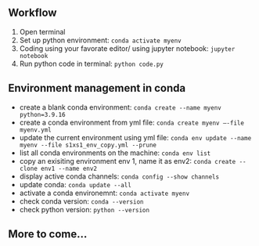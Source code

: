 ## Workflow
1. Open terminal
2. Set up python environment: `conda activate myenv`
3. Coding using your favorate editor/ using jupyter notebook: `jupyter notebook`
4. Run python code in terminal: `python code.py`

## Environment management in conda
- create a blank conda environment: `conda create --name myenv python=3.9.16`
- create a conda environment from yml file: `conda create myenv —-file myenv.yml`
- update the current environment using yml file: `conda env update --name myenv --file s1xs1_env_copy.yml --prune`
- list all conda environments on the machine: `conda env list`
- copy an exisiting environment env 1, name it as env2: `conda create --clone env1 --name env2`
- display active conda channels: `conda config --show channels`
- update conda: `conda update --all`
- activate a conda environemnt: `conda activate myenv`
- check conda version: `conda --version`
- check python version: `python --version`


## More to come...
